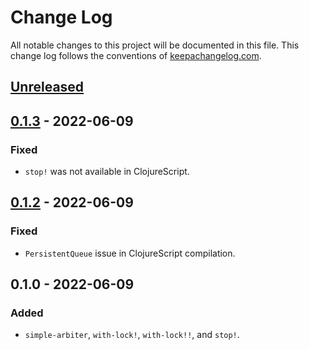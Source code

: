 # Change Log
All notable changes to this project will be documented in this file. This change log follows the conventions of [keepachangelog.com](http://keepachangelog.com/).

## [Unreleased]

## [0.1.3] - 2022-06-09
### Fixed
- `stop!` was not available in ClojureScript.

## [0.1.2] - 2022-06-09
### Fixed
- `PersistentQueue` issue in ClojureScript compilation.

## 0.1.0 - 2022-06-09
### Added
- `simple-arbiter`, `with-lock!`, `with-lock!!`, and `stop!`.

[Unreleased]: https://github.com/your-name/async-arbiter/compare/0.1.3...HEAD
[0.1.3]:  https://github.com/your-name/async-arbiter/compare/0.1.2...0.1.3
[0.1.2]:  https://github.com/your-name/async-arbiter/compare/0.1.0...0.1.2
